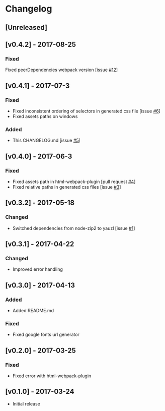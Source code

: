 # Changelog

## [Unreleased]

## [v0.4.2] - 2017-08-25

### Fixed
 Fixed peerDependencies webpack version [issue [\#12](https://github.com/gabiseabra/google-fonts-webpack-plugin/issues/12)]

## [v0.4.1] - 2017-07-3

### Fixed

* Fixed inconsistent ordering of selectors in generated css file [issue [\#6](https://github.com/gabiseabra/google-fonts-webpack-plugin/issues/6)]
* Fixed assets paths on windows

### Added

* This CHANGELOG.md [issue [\#5](https://github.com/gabiseabra/google-fonts-webpack-plugin/issues/5)]

## [v0.4.0] - 2017-06-3

### Fixed

* Fixed assets path in html-webpack-plugin [pull request [\#4](https://github.com/gabiseabra/google-fonts-webpack-plugin/pull/4)]
* Fixed relative paths in generated css files [issue [\#3](https://github.com/gabiseabra/google-fonts-webpack-plugin/issues/3)]

## [v0.3.2] - 2017-05-18

### Changed

* Switched dependencies from node-zip2 to yauzl [issue [\#1](https://github.com/gabiseabra/google-fonts-webpack-plugin/issues/1)]

## [v0.3.1] - 2017-04-22

### Changed

* Improved error handling

## [v0.3.0] - 2017-04-13

### Added

* Added README.md

### Fixed

* Fixed google fonts url generator

## [v0.2.0] - 2017-03-25

### Fixed

* Fixed error with html-webpack-plugin

## [v0.1.0] - 2017-03-24

* Initial release
